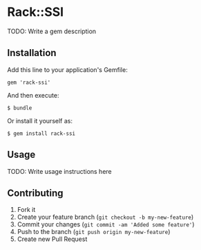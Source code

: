 # Rack::SSI

TODO: Write a gem description

## Installation

Add this line to your application's Gemfile:

    gem 'rack-ssi'

And then execute:

    $ bundle

Or install it yourself as:

    $ gem install rack-ssi

## Usage

TODO: Write usage instructions here

## Contributing

1. Fork it
2. Create your feature branch (`git checkout -b my-new-feature`)
3. Commit your changes (`git commit -am 'Added some feature'`)
4. Push to the branch (`git push origin my-new-feature`)
5. Create new Pull Request

